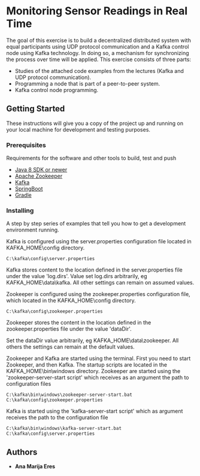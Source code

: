 # Monitoring Sensor Readings in Real Time

The goal of this exercise is to build a decentralized distributed system with equal participants using UDP protocol communication and a Kafka control node using Kafka technology. In doing so, a mechanism for synchronizing the process over time will be applied. This exercise consists of three parts:
- Studies of the attached code examples from the lectures (Kafka and UDP protocol communication). 
- Programming a node that is part of a peer-to-peer system. 
- Kafka control node programming.



## Getting Started

These instructions will give you a copy of the project up and running on
your local machine for development and testing purposes.

### Prerequisites

Requirements for the software and other tools to build, test and push 
- [Java 8 SDK or newer](https://www.oracle.com/es/java/technologies/javase/javase8-archive-downloads.html)
- [Apache Zookeeper](https://zookeeper.apache.org/releases.html)
- [Kafka](https://kafka.apache.org/downloads)
- [SpringBoot](https://spring.io/projects/spring-boot)
- [Gradle](https://gradle.org/)


### Installing

A step by step series of examples that tell you how to get a development
environment running.

Kafka is configured using the server.properties configuration file located in KAFKA_HOME\config directory.
    
    C:\kafka\config\server.properties
   
Kafka stores content to the location defined in the server.properties file under the value 'log.dirs'. 
Value set log.dirs arbitrarily, eg KAFKA_HOME\data\kafka. All other settings can remain
on assumed values.



Zookeeper is configured using the zookeeper.properties configuration file, which
located in the KAFKA_HOME\config directory.
    
    C:\kafka\config\zookeeper.properties

Zookeeper stores the content in the location defined in the zookeeper.properties file under the value 'dataDir'.

Set the dataDir value arbitrarily, eg KAFKA_HOME\data\zookeeper. All others the settings can remain at the default values.

Zookeeper and Kafka are started using the terminal. First you need to start Zookeeper, and then
Kafka. The startup scripts are located in the KAFKA_HOME\bin\windows directory. Zookeeper
are started using the 'zookeeper-server-start script' which receives as an argument the path to
configuration files 

    C:\kafka\bin\windows\zookeeper-server-start.bat C:\kafka\config\zookeeper.properties

Kafka is started using the 'kafka-server-start script' which as
argument receives the path to the configuration file

    C:\kafka\bin\windows\kafka-server-start.bat C:\kafka\config\server.properties



## Authors

  - **Ana Marija Eres** 



